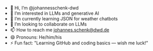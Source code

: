 - 👋 Hi, I’m @johannesschenk-dwd
- 👀 I’m interested in LLMs and generative AI
- 🌱 I’m currently learning JSON for weather chatbots
- 💞️ I’m looking to collaborate on LLMs
- 📫 How to reach me johannes.schenk@dwd.de
- 😄 Pronouns: He/him/his
- ⚡ Fun fact: "Learning GitHub and coding basics — wish me luck!"

<!---
johannesschenk-dwd/johannesschenk-dwd is a ✨ special ✨ repository because its `README.md` (this file) appears on your GitHub profile.
You can click the Preview link to take a look at your changes.
--->
